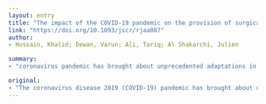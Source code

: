 ```yaml
---
layout: entry
title: "The impact of the COVID-19 pandemic on the provision of surgical care"
link: "https://doi.org/10.1093/jscr/rjaa087"
author:
- Hussain, Khalid; Dewan, Varun; Ali, Tariq; Al Shakarchi, Julien

summary:
- "coronavirus pandemic has brought about unprecedented adaptations in healthcare management. In this situation we are obliged as clinicians and academics to share our experiences in order to pool together vital information that will not only help to tackle the matter at hand but will also serve as a road map for future crises such as this. Despite so much that is not known about the disease itself, it has become manifestly clear that even less is known about how healthcare systems can contain such a disease."

original:
- "The coronavirus disease 2019 (COVID-19) pandemic has brought about unprecedented adaptations in healthcare management, be it at a local or global level. With so much that is not known about the disease itself, it has become manifestly clear that even less is known about how healthcare systems can contain such a disease. In this situation we are obliged as clinicians and academics to share our experiences in order to pool together vital information that will not only help to tackle the matter at hand but will also serve as a road map for future crises such as this."
---
```


